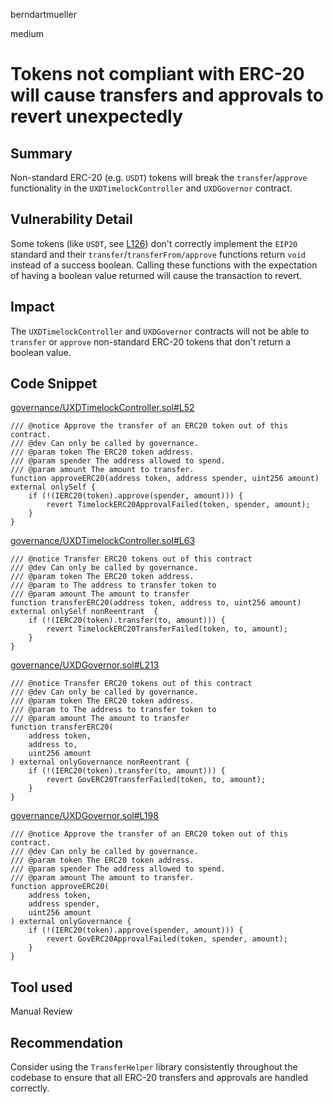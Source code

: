 berndartmueller

medium

# Tokens not compliant with ERC-20 will cause transfers and approvals to revert unexpectedly

## Summary

Non-standard ERC-20 (e.g. `USDT`) tokens will break the `transfer`/`approve` functionality in the `UXDTimelockController` and `UXDGovernor` contract.

## Vulnerability Detail

Some tokens (like `USDT`, see [L126](https://etherscan.io/address/0xdac17f958d2ee523a2206206994597c13d831ec7#code)) don't correctly implement the `EIP20` standard and their `transfer`/`transferFrom/approve` functions return `void` instead of a success boolean. Calling these functions with the expectation of having a boolean value returned will cause the transaction to revert.

## Impact

The `UXDTimelockController` and `UXDGovernor` contracts will not be able to `transfer` or `approve` non-standard ERC-20 tokens that don't return a boolean value.

## Code Snippet

[governance/UXDTimelockController.sol#L52](https://github.com/sherlock-audit/2023-01-uxd/blob/main/contracts/governance/UXDTimelockController.sol#L52)

```solidity
/// @notice Approve the transfer of an ERC20 token out of this contract.
/// @dev Can only be called by governance.
/// @param token The ERC20 token address.
/// @param spender The address allowed to spend.
/// @param amount The amount to transfer.
function approveERC20(address token, address spender, uint256 amount) external onlySelf {
    if (!(IERC20(token).approve(spender, amount))) {
        revert TimelockERC20ApprovalFailed(token, spender, amount);
    }
}
```

[governance/UXDTimelockController.sol#L63](https://github.com/sherlock-audit/2023-01-uxd/blob/main/contracts/governance/UXDTimelockController.sol#L63)

```solidity
/// @notice Transfer ERC20 tokens out of this contract
/// @dev Can only be called by governance.
/// @param token The ERC20 token address.
/// @param to The address to transfer token to
/// @param amount The amount to transfer
function transferERC20(address token, address to, uint256 amount) external onlySelf nonReentrant  {
    if (!(IERC20(token).transfer(to, amount))) {
        revert TimelockERC20TransferFailed(token, to, amount);
    }
}
```

[governance/UXDGovernor.sol#L213](https://github.com/sherlock-audit/2023-01-uxd/blob/main/contracts/governance/UXDGovernor.sol#L213)

```solidity
/// @notice Transfer ERC20 tokens out of this contract
/// @dev Can only be called by governance.
/// @param token The ERC20 token address.
/// @param to The address to transfer token to
/// @param amount The amount to transfer
function transferERC20(
    address token,
    address to,
    uint256 amount
) external onlyGovernance nonReentrant {
    if (!(IERC20(token).transfer(to, amount))) {
        revert GovERC20TransferFailed(token, to, amount);
    }
}
```

[governance/UXDGovernor.sol#L198](https://github.com/sherlock-audit/2023-01-uxd/blob/main/contracts/governance/UXDGovernor.sol#L198)

```solidity
/// @notice Approve the transfer of an ERC20 token out of this contract.
/// @dev Can only be called by governance.
/// @param token The ERC20 token address.
/// @param spender The address allowed to spend.
/// @param amount The amount to transfer.
function approveERC20(
    address token,
    address spender,
    uint256 amount
) external onlyGovernance {
    if (!(IERC20(token).approve(spender, amount))) {
        revert GovERC20ApprovalFailed(token, spender, amount);
    }
}
```

## Tool used

Manual Review

## Recommendation

Consider using the `TransferHelper` library consistently throughout the codebase to ensure that all ERC-20 transfers and approvals are handled correctly.
